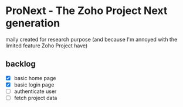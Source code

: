 # ProNext - The Zoho Project Next generation
maily created for research purpose (and because I'm annoyed with the limited feature Zoho Project have)

## backlog
- [x] basic home page
- [x] basic login page
- [ ] authenticate user
- [ ] fetch project data